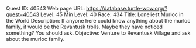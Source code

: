 Quest ID: 40543
Web page URL: https://database.turtle-wow.org/?quest=40543
Level: 45
Min Level: 40
Race: 434
Title: Loneliest Murloc in the World
Description: If anyone here could know anything about the murloc family, it would be the Revantusk trolls. Maybe they have noticed something? You should ask.
Objective: Venture to Revantusk Village and ask about the murloc family.
